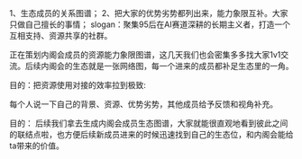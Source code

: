 

1、生态成员的关系图谱；
2、把大家的优势劣势都列出来，能力象限互补。大家只做自己擅长的事情；
slogan：聚集95后在AI赛道深耕的长期主义者，打造一个互相支持、资源共享的社群。

正在策划内阁会成员的资源能力象限图谱，这几天我们也会密集多多找大家1v1交流。后续内阁会的生态就是一张网络图，每一个进来的成员都补足生态里的一角。


目的：把资源使用对接的效率拉到极致:

每个人说一下自己的背景、资源、优势劣势，其他成员给予反馈和视角补充。

目的：
后续我们拿去生成内阁会成员生态图谱，大家就能很直观地看到彼此之间的联结点啦，也方便后续新成员进来的时候迅速找到自己的生态位，和内阁会能给ta带来的价值。






